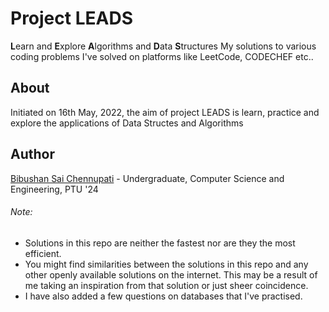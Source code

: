 # Project LEADS

**L**earn and **E**xplore **A**lgorithms and **D**ata **S**tructures
My solutions to various coding problems I've solved on platforms like LeetCode, CODECHEF etc..

## About

Initiated on 16th May, 2022, the aim of project LEADS is learn, practice and explore the applications of Data Structes and Algorithms

## Author

[Bibushan Sai Chennupati](https://github.com/bibushan) - Undergraduate, Computer Science and Engineering, PTU '24

###### Note:

- Solutions in this repo are neither the fastest nor are they the most efficient.</br>
- You might find similarities between the solutions in this repo and any other openly available solutions on the internet. This may be a result of me taking an inspiration from that solution or just sheer coincidence.</br>
- I have also added a few questions on databases that I've practised.</br>
